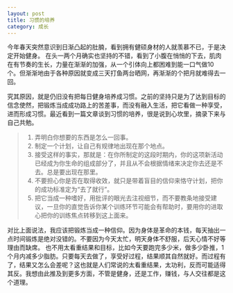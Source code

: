 ```yaml
---
layout: post
title: 习惯的培养
category: 成长
---
```


今年春天突然意识到日渐凸起的肚腩，看到拥有健硕身材的人就羡慕不已，于是决定开始健身。 在头一两个月确实也坚持的不错，看到了小腹在悄悄的下去，肌肉在有节奏的生长，力量在渐渐的加强，从一个引体向上都困难到能一口气做10个。但渐渐地由于各种原因就变成三天打鱼两台晒网，再渐渐的个把月就难得去一回。

究其原因，就是仍旧没有把每日健身培养成习惯。之前的坚持只是为了达到目标的信念使然，把锻炼当成成功路上的苦差事，而没有融入生活，把它看做一种享受，进而形成习惯。最近看到一篇文章谈到习惯的培养，很是说到心坎里，摘录下来与自己共勉。

<blockquote>
<ol>
	<li>弄明白你想要的东西是怎么一回事。</li>
	<li>制定一个计划，让自己有规律地出现在那个地点。</li>
	<li>接受这样的事实，那就是：在你所制定的这段时期内，你的这项新活动已经成为你生命的组成部分了，并且从不会根据情绪来决定你去还是不去。总是要出现在那里。</li>
	<li>不要担心你是否在取得收效，就只是带着盲目的信仰来恪守计划，把你的成功标准定为“去了就行”。</li>
	<li>把它当成一种嗜好，用批评的眼光去注视细节，而不要教条地接受建议，一旦你的直觉告诉你某个训练环节可能会有帮助时，要用你的进取心把你的训练焦点转移到这上面来。</li>
</ol>
</blockquote>

<!-- more -->

对比上面说法，我应该把锻炼当成一种信仰。因为身体是革命的本钱，每天抽出一点时间锻炼是绝对没错的。不要因为今天太忙，明天身体不舒服，后天心情不好等理由而缺席。
也不用太看重结果和目标，比如今天要跑完多少米，做多少卧推，1个月内减多少脂肪。只要每天去做了，享受好过程，结果顺其自然就好。而过程有了，结果又怎么会差呢？这也就是人们常说的太看重结果，太功利，反而可能适得其反。我想由此推及到更多方面，不管是健身，还是工作，赚钱，与人交往都是这个道理。
